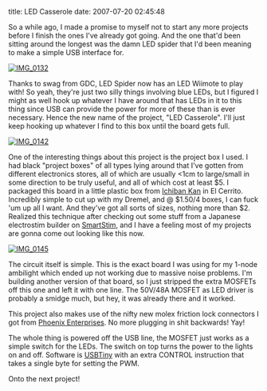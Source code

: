 title: LED Casserole
date: 2007-07-20 02:45:48 

So a while ago, I made a promise to myself not to start any more projects before I finish the ones I've already got going. And the one that'd been sitting around the longest was the damn LED spider that I'd been meaning to make a simple USB interface for.

[![IMG_0132][1]][2]

Thanks to swag from GDC, LED Spider now has an LED Wiimote to play with! So yeah, they're just two silly things involving blue LEDs, but I figured I might as well hook up whatever I have around that has LEDs in it to this thing since USB can provide the power for more of these than is ever necessary. Hence the new name of the project, "LED Casserole". I'll just keep hooking up whatever I find to this box until the board gets full.

[![IMG_0142][3]][4]

One of the interesting things about this project is the project box I used. I had black "project boxes" of all types lying around that I've gotten from different electronics stores, all of which are usually &lt;1cm to large/small in some direction to be truly useful, and all of which cost at least $5. I packaged this board in a little plastic box from [Ichiban Kan][5] in El Cerrito. Incredibly simple to cut up with my Dremel, and @ $1.50/4 boxes, I can fuck 'um up all I want. And they've got all sorts of sizes, nothing more than $2. Realized this technique after checking out some stuff from a Japanese electrostim builder on [SmartStim][6], and I have a feeling most of my projects are gonna come out looking like this now.

[![IMG_0145][7]][8]

The circuit itself is simple. This is the exact board I was using for my 1-node ambilight which ended up not working due to massive noise problems. I'm building another version of that board, so I just stripped the extra MOSFETs off this one and left it with one line. The 50V/48A MOSFET as LED driver is probably a smidge much, but hey, it was already there and it worked. 

This project also makes use of the nifty new molex friction lock connectors I got from [Phoenix Enterprises][9]. No more plugging in shit backwards! Yay!

The whole thing is powered off the USB line, the MOSFET just works as a simple switch for the LEDs. The switch on top turns the power to the lights on and off. Software is [USBTiny][10] with an extra CONTROL instruction that takes a single byte for setting the PWM.

Onto the next project! 

   [1]: https://farm2.static.flickr.com/1377/856694995_c1a0f5d0fc.jpg
   [2]: https://www.flickr.com/photos/qdot76367/856694995/ (Photo Sharing)
   [3]: https://farm2.static.flickr.com/1026/856695049_a0565914f3_m.jpg
   [4]: https://www.flickr.com/photos/qdot76367/856695049/ (Photo Sharing)
   [5]: http://www.maruwa.com/
   [6]: http://www.smartstim.com
   [7]: https://farm2.static.flickr.com/1089/856701475_88da2c6212.jpg
   [8]: https://www.flickr.com/photos/qdot76367/856701475/ (Photo Sharing)
   [9]: http://www.phoenixent.com/
   [10]: http://www.xs4all.nl/~dicks/avr/usbtiny/


